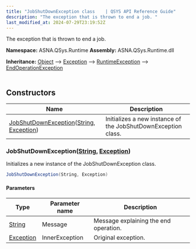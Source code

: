 ```yaml
---
title: "JobShutDownException class    | QSYS API Reference Guide"
description: "The exception that is thrown to end a job. "
last_modified_at: 2024-07-29T23:19:52Z
---
```


The exception that is thrown to end a job.

**Namespace:** ASNA.QSys.Runtime
**Assembly:** ASNA.QSys.Runtime.dll

**Inheritance:** [Object](https://docs.microsoft.com/en-us/dotnet/api/system.object) --> [Exception](https://docs.microsoft.com/en-us/dotnet/api/system.exception) --> [RuntimeException](/reference/runtime/qsys-runtime/runtime-exception.html) --> [EndOperationException](/reference/runtime/qsys-runtime/end-operation-exception.html)
<br>
<br>

## Constructors

| Name | Description |
| --- | --- |
| [JobShutDownException](#jobshutdownexceptionstring-exception)([String](https://docs.microsoft.com/en-us/dotnet/api/system.string), [Exception](https://docs.microsoft.com/en-us/dotnet/api/system.exception)) | Initializes a new instance of the JobShutDownException class.

### JobShutDownException([String](https://docs.microsoft.com/en-us/dotnet/api/system.string), [Exception](https://docs.microsoft.com/en-us/dotnet/api/system.exception))

Initializes a new instance of the JobShutDownException class.

```cs
JobShutDownException(String, Exception)
```

#### Parameters

| Type | Parameter name | Description
| --- | --- | ---
| [String](https://docs.microsoft.com/en-us/dotnet/api/system.string) | Message | Message explaining the end operation.
| [Exception](https://docs.microsoft.com/en-us/dotnet/api/system.exception) | InnerException | Original exception.
